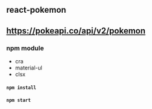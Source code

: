 ## react-pokemon

## https://pokeapi.co/api/v2/pokemon

### npm module

- cra
- material-ul
- clsx

#### `npm install`

#### `npm start`

